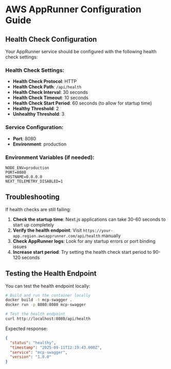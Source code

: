 # AWS AppRunner Configuration Guide

## Health Check Configuration

Your AppRunner service should be configured with the following health check settings:

### Health Check Settings:

- **Health Check Protocol**: HTTP
- **Health Check Path**: `/api/health`
- **Health Check Interval**: 30 seconds
- **Health Check Timeout**: 10 seconds
- **Health Check Start Period**: 60 seconds (to allow for startup time)
- **Healthy Threshold**: 2
- **Unhealthy Threshold**: 3

### Service Configuration:

- **Port**: 8080
- **Environment**: production

### Environment Variables (if needed):

```
NODE_ENV=production
PORT=8080
HOSTNAME=0.0.0.0
NEXT_TELEMETRY_DISABLED=1
```

## Troubleshooting

If health checks are still failing:

1. **Check the startup time**: Next.js applications can take 30-60 seconds to start up completely
2. **Verify the health endpoint**: Visit `https://your-app.region.awsapprunner.com/api/health` manually
3. **Check AppRunner logs**: Look for any startup errors or port binding issues
4. **Increase start period**: Try setting the health check start period to 90-120 seconds

## Testing the Health Endpoint

You can test the health endpoint locally:

```bash
# Build and run the container locally
docker build -t mcp-swagger .
docker run -p 8080:8080 mcp-swagger

# Test the health endpoint
curl http://localhost:8080/api/health
```

Expected response:

```json
{
  "status": "healthy",
  "timestamp": "2025-09-11T12:19:43.000Z",
  "service": "mcp-swagger",
  "version": "1.0.0"
}
```
